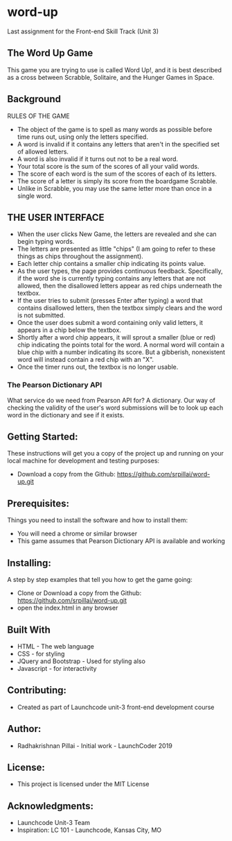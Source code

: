# word-up
Last assignment for the Front-end Skill Track (Unit 3)

## The Word Up Game

This game you are trying to use is called Word Up!, and it is best described as a cross between Scrabble, Solitaire, and the Hunger Games in Space.

## Background

RULES OF THE GAME
* The object of the game is to spell as many words as possible before time runs out, using only the letters specified.
* A word is invalid if it contains any letters that aren't in the specified set of allowed letters.
* A word is also invalid if it turns out not to be a real word.
* Your total score is the sum of the scores of all your valid words.
* The score of each word is the sum of the scores of each of its letters.
* The score of a letter is simply its score from the boardgame Scrabble.
* Unlike in Scrabble, you may use the same letter more than once in a single word.


##  THE USER INTERFACE

* When the user clicks New Game, the letters are revealed and she can begin typing words.
* The letters are presented as little "chips" (I am going to refer to these things as chips throughout the assignment).
* Each letter chip contains a smaller chip indicating its points value.
* As the user types, the page provides continuous feedback. Specifically, if the word she is currently typing contains any letters that are not allowed, then the disallowed letters appear as red chips underneath the textbox.
* If the user tries to submit (presses Enter after typing) a word that contains disallowed letters, then the textbox simply clears and the word is not submitted.
* Once the user does submit a word containing only valid letters, it appears in a chip below the textbox.
* Shortly after a word chip appears, it will sprout a smaller (blue or red) chip indicating the points total for the word. A normal word will contain a blue chip with a number indicating its score. But a gibberish, nonexistent word will instead contain a red chip with an "X".
* Once the timer runs out, the textbox is no longer usable.

### The Pearson Dictionary API

What service do we need from Pearson API for? A dictionary. Our way of checking the validity of the user's word submissions will be to look up each word in the dictionary and see if it exists.


## Getting Started:

These instructions will get you a copy of the project up and running on your local machine for development and testing purposes:

* Download a copy from the Github: https://github.com/srpillai/word-up.git

## Prerequisites:

Things you need to install the software and how to install them:

* You will need a chrome or similar browser
* This game assumes that Pearson Dictionary API is available and working

## Installing:

A step by step examples that tell you how to get the game going:

* Clone or Download a copy from the Github: https://github.com/srpillai/word-up.git
* open the index.html in any browser

## Built With

* HTML - The web language
* CSS - for styling
* JQuery and Bootstrap - Used for styling also
* Javascript - for interactivity

## Contributing:

* Created as part of Launchcode unit-3 front-end development course

## Author:

* Radhakrishnan Pillai - Initial work - LaunchCoder 2019

## License:

* This project is licensed under the MIT License 

## Acknowledgments:

* Launchcode Unit-3 Team
* Inspiration: LC 101 - Launchcode, Kansas City, MO
